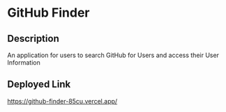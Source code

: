 # GitHub Finder

## Description
An application for users to search GitHub for Users and access their User Information

## Deployed Link
https://github-finder-85cu.vercel.app/

